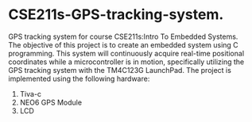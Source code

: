 # CSE211s-GPS-tracking-system.
GPS tracking system for course CSE211s:Intro To Embedded Systems.                                                                        
The objective of this project is to create an embedded system using C programming. This system will continuously acquire real-time positional coordinates while a microcontroller is in motion, specifically utilizing the GPS tracking system with the TM4C123G LaunchPad. 
The project is implemented using the following hardware:
1) Tiva-c
2) NEO6 GPS Module
3) LCD

